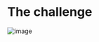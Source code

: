 # The challenge

![image](.%2F..%2F..%2F..%2FChallenge%20Image%2FMISC%2FSanity%20Check%2FScreenshot%202024-04-23%20195833.png)
